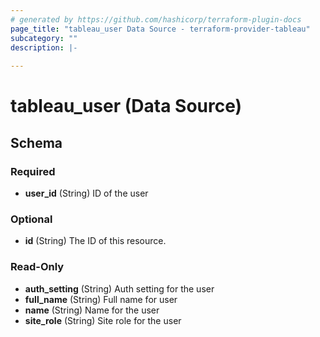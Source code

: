 ```yaml
---
# generated by https://github.com/hashicorp/terraform-plugin-docs
page_title: "tableau_user Data Source - terraform-provider-tableau"
subcategory: ""
description: |-
  
---
```


# tableau_user (Data Source)





<!-- schema generated by tfplugindocs -->
## Schema

### Required

- **user_id** (String) ID of the user

### Optional

- **id** (String) The ID of this resource.

### Read-Only

- **auth_setting** (String) Auth setting for the user
- **full_name** (String) Full name for user
- **name** (String) Name for the user
- **site_role** (String) Site role for the user


